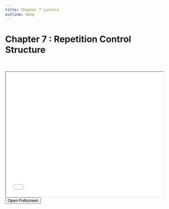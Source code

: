 ```yaml
---
title: Chapter 7 Lecture
outline: deep
---
```


# Chapter 7 :  Repetition Control Structure



<br>
<br>




<iframe src="./chapter-07.pdf" width="100%" height="400" allowfullscreen></iframe>

<br>

<a href="./chapter-07.pdf" target="_blank" rel="noopener">
  <button class="open-pdf-btn">
     Open Fullscreen
  </button>
</a>